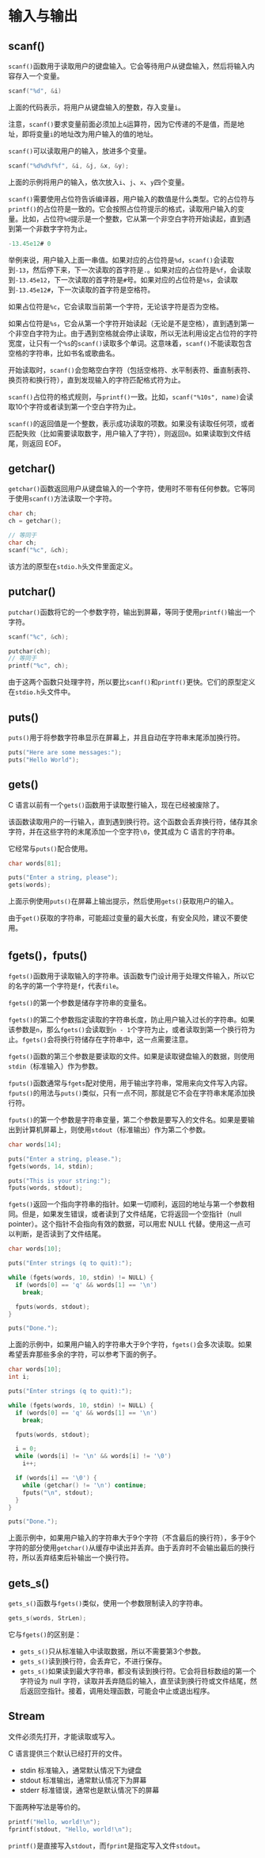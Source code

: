 # 输入与输出

## scanf()

`scanf()`函数用于读取用户的键盘输入。它会等待用户从键盘输入，然后将输入内容存入一个变量。

```c
scanf("%d", &i)
```

上面的代码表示，将用户从键盘输入的整数，存入变量`i`。

注意，`scanf()`要求变量前面必须加上`&`运算符，因为它传递的不是值，而是地址，即将变量`i`的地址改为用户输入的值的地址。

`scanf()`可以读取用户的输入，放进多个变量。

```c
scanf("%d%d%f%f", &i, &j, &x, &y);
```

上面的示例将用户的输入，依次放入`i`、`j`、`x`、`y`四个变量。

`scanf()`需要使用占位符告诉编译器，用户输入的数值是什么类型。它的占位符与`printf()`的占位符是一致的。它会按照占位符提示的格式，读取用户输入的变量。比如，占位符`%d`提示是一个整数，它从第一个非空白字符开始读起，直到遇到第一个非数字字符为止。

```c
-13.45e12# 0
```

举例来说，用户输入上面一串值。如果对应的占位符是`%d`，`scanf()`会读取到`-13`，然后停下来，下一次读取的首字符是`.`。如果对应的占位符是`%f`，会读取到`-13.45e12`，下一次读取的首字符是`#`号。如果对应的占位符是`%s`，会读取到`-13.45e12#`，下一次读取的首字符是空格符。

如果占位符是`%c`，它会读取当前第一个字符，无论该字符是否为空格。

如果占位符是`%s`，它会从第一个字符开始读起（无论是不是空格），直到遇到第一个非空白字符为止。由于遇到空格就会停止读取，所以无法利用设定占位符的字符宽度，让只有一个`%s`的`scanf()`读取多个单词。这意味着，`scanf()`不能读取包含空格的字符串，比如书名或歌曲名。

开始读取时，`scanf()`会忽略空白字符（包括空格符、水平制表符、垂直制表符、换页符和换行符），直到发现输入的字符匹配格式符为止。

`scanf()`占位符的格式规则，与`printf()`一致。比如，`scanf("%10s", name)`会读取10个字符或者读到第一个空白字符为止。

`scanf()`的返回值是一个整数，表示成功读取的项数。如果没有读取任何项，或者匹配失败（比如需要读取数字，用户输入了字符），则返回`0`。如果读取到文件结尾，则返回 EOF。

## getchar()

`getchar()`函数返回用户从键盘输入的一个字符，使用时不带有任何参数。它等同于使用`scanf()`方法读取一个字符。

```c
char ch;
ch = getchar();

// 等同于
char ch;
scanf("%c", &ch);
```

该方法的原型在`stdio.h`头文件里面定义。

## putchar()

`putchar()`函数将它的一个参数字符，输出到屏幕，等同于使用`printf()`输出一个字符。

```c
scanf("%c", &ch);

putchar(ch);
// 等同于
printf("%c", ch);
```

由于这两个函数只处理字符，所以要比`scanf()`和`printf()`更快。它们的原型定义在`stdio.h`头文件中。

## puts()

`puts()`用于将参数字符串显示在屏幕上，并且自动在字符串末尾添加换行符。

```c
puts("Here are some messages:");
puts("Hello World");
```

## gets()

C 语言以前有一个`gets()`函数用于读取整行输入，现在已经被废除了。

该函数读取用户的一行输入，直到遇到换行符。这个函数会丢弃换行符，储存其余字符，并在这些字符的末尾添加一个空字符`\0`，使其成为 C 语言的字符串。

它经常与`puts()`配合使用。

```c
char words[81];

puts("Enter a string, please");
gets(words);
```

上面示例使用`puts()`在屏幕上输出提示，然后使用`gets()`获取用户的输入。

由于`get()`获取的字符串，可能超过变量的最大长度，有安全风险，建议不要使用。

## fgets()，fputs()

`fgets()`函数用于读取输入的字符串。该函数专门设计用于处理文件输入，所以它的名字的第一个字符是`f`，代表`file`。

`fgets()`的第一个参数是储存字符串的变量名。

`fgets()`的第二个参数指定读取的字符串长度，防止用户输入过长的字符串。如果该参数是`n`，那么`fgets()`会读取到`n - 1`个字符为止，或者读取到第一个换行符为止。`fgets()`会将换行符储存在字符串中，这一点需要注意。

`fgets()`函数的第三个参数是要读取的文件。如果是读取键盘输入的数据，则使用`stdin`（标准输入）作为参数。

`fputs()`函数通常与`fgets`配对使用，用于输出字符串，常用来向文件写入内容。`fputs()`的用法与`puts()`类似，只有一点不同，那就是它不会在字符串末尾添加换行符。

`fputs()`的第一个参数是字符串变量，第二个参数是要写入的文件名。如果是要输出到计算机屏幕上，则使用`stdout`（标准输出）作为第二个参数。

```c
char words[14];

puts("Enter a string, please.");
fgets(words, 14, stdin);

puts("This is your string:");
fputs(words, stdout);
```

`fgets()`返回一个指向字符串的指针。如果一切顺利，返回的地址与第一个参数相同。但是，如果发生错误，或者读到了文件结尾，它将返回一个空指针（null pointer）。这个指针不会指向有效的数据，可以用宏 NULL 代替。使用这一点可以判断，是否读到了文件结尾。

```c
char words[10];

puts("Enter strings (q to quit):");

while (fgets(words, 10, stdin) != NULL) {
  if (words[0] == 'q' && words[1] == '\n')
    break;

  fputs(words, stdout);
}

puts("Done.");
```

上面的示例中，如果用户输入的字符串大于9个字符，`fgets()`会多次读取。如果希望丢弃那些多余的字符，可以参考下面的例子。

```c
char words[10];
int i;

puts("Enter strings (q to quit):");

while (fgets(words, 10, stdin) != NULL) {
  if (words[0] == 'q' && words[1] == '\n')
    break;

  fputs(words, stdout);

  i = 0;
  while (words[i] != '\n' && words[i] != '\0')
    i++;

  if (words[i] == '\0') {
    while (getchar() != '\n') continue;
    fputs("\n", stdout);
  }
}

puts("Done.");
```

上面示例中，如果用户输入的字符串大于9个字符（不含最后的换行符），多于9个字符的部分使用`getchar()`从缓存中读出并丢弃。由于丢弃时不会输出最后的换行符，所以丢弃结束后补输出一个换行符。

## gets_s()

`gets_s()`函数与`fgets()`类似，使用一个参数限制读入的字符串。

```c
gets_s(words, StrLen);
```

它与`fgets()`的区别是：

- `gets_s()`只从标准输入中读取数据，所以不需要第3个参数。
- `gets_s()`读到换行符，会丢弃它，不进行保存。
- `gets_s()`如果读到最大字符串，都没有读到换行符。它会将目标数组的第一个字符设为 null 字符，读取并丢弃随后的输入，直至读到换行符或文件结尾，然后返回空指针。接着，调用处理函数，可能会中止或退出程序。

## Stream

文件必须先打开，才能读取或写入。

C 语言提供三个默认已经打开的文件。

- stdin	标准输入，通常默认情况下为键盘
- stdout	标准输出，通常默认情况下为屏幕
- stderr	标准错误，通常也是默认情况下的屏幕

下面两种写法是等价的。

```c
printf("Hello, world!\n");
fprintf(stdout, "Hello, world!\n");
```

`printf()`是直接写入`stdout`，而`fprint`是指定写入文件`stdout`。

